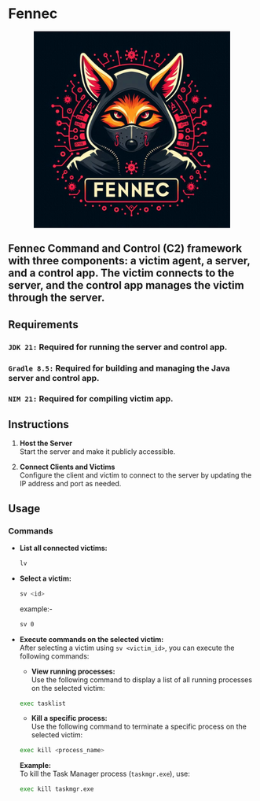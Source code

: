 # Fennec

<p align="center">
<img align='center' src="logo.jpeg" width=400px >
</p>

## Fennec Command and Control (C2) framework with three components: a victim agent, a server, and a control app. The victim connects to the server, and the control app manages the victim through the server.

## Requirements
 
### `JDK 21:` Required for running the server and control app.

### `Gradle 8.5:` Required for building and managing the Java server and control app.

### `NIM 21:` Required for compiling victim app.

## Instructions

1. **Host the Server**  
   Start the server and make it publicly accessible.

2. **Connect Clients and Victims**  
   Configure the client and victim to connect to the server by updating the IP address and port as needed.


## Usage

### Commands
- **List all connected victims:**  
  ```bash
  lv
  
   ```


- **Select a victim:**  
  ```bash
  sv <id>
  
   ```
   example:-
     ```bash
  sv 0
  
   ```

- **Execute commands on the selected victim:**  
  After selecting a victim using `sv <victim_id>`, you can execute the following commands:

    - **View running processes:**  
    Use the following command to display a list of all running processes on the selected victim:  
    ```bash
    exec tasklist
    ```

    - **Kill a specific process:**  
    Use the following command to terminate a specific process on the selected victim:  
    ```bash
    exec kill <process_name>
    ```
    **Example:**  
    To kill the Task Manager process (`taskmgr.exe`), use:

    ```bash
    exec kill taskmgr.exe
    ```